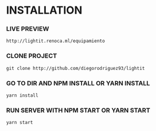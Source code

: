 # INSTALLATION 

### LIVE PREVIEW

```
http://lightit.renoca.ml/equipamiento
```

### CLONE PROJECT

```
git clone http://github.com/diegorodriguez93/lightit
```

### GO TO DIR AND NPM INSTALL OR YARN INSTALL

```
yarn install
```

### RUN SERVER WITH NPM START OR YARN START

```
yarn start
```